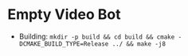 # Empty Video Bot

- Building: `mkdir -p build && cd build && cmake -DCMAKE_BUILD_TYPE=Release ../ && make -j8`